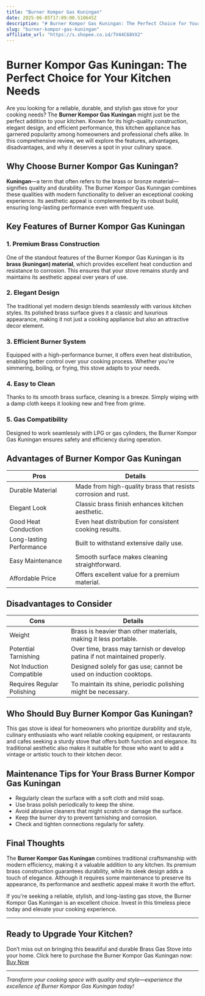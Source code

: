 ```yaml
---
title: "Burner Kompor Gas Kuningan"
date: 2025-06-05T17:09:00.510645Z
description: "# Burner Kompor Gas Kuningan: The Perfect Choice for Your Kitchen Needs..."
slug: "burner-kompor-gas-kuningan"
affiliate_url: "https://s.shopee.co.id/7V44C68VX2"
---
```

# Burner Kompor Gas Kuningan: The Perfect Choice for Your Kitchen Needs

Are you looking for a reliable, durable, and stylish gas stove for your cooking needs? The **Burner Kompor Gas Kuningan** might just be the perfect addition to your kitchen. Known for its high-quality construction, elegant design, and efficient performance, this kitchen appliance has garnered popularity among homeowners and professional chefs alike. In this comprehensive review, we will explore the features, advantages, disadvantages, and why it deserves a spot in your culinary space.

## Why Choose Burner Kompor Gas Kuningan?

**Kuningan**—a term that often refers to the brass or bronze material—signifies quality and durability. The Burner Kompor Gas Kuningan combines these qualities with modern functionality to deliver an exceptional cooking experience. Its aesthetic appeal is complemented by its robust build, ensuring long-lasting performance even with frequent use.

## Key Features of Burner Kompor Gas Kuningan

### 1. Premium Brass Construction

One of the standout features of the Burner Kompor Gas Kuningan is its **brass (kuningan) material**, which provides excellent heat conduction and resistance to corrosion. This ensures that your stove remains sturdy and maintains its aesthetic appeal over years of use.

### 2. Elegant Design

The traditional yet modern design blends seamlessly with various kitchen styles. Its polished brass surface gives it a classic and luxurious appearance, making it not just a cooking appliance but also an attractive decor element.

### 3. Efficient Burner System

Equipped with a high-performance burner, it offers even heat distribution, enabling better control over your cooking process. Whether you're simmering, boiling, or frying, this stove adapts to your needs.

### 4. Easy to Clean

Thanks to its smooth brass surface, cleaning is a breeze. Simply wiping with a damp cloth keeps it looking new and free from grime.

### 5. Gas Compatibility

Designed to work seamlessly with LPG or gas cylinders, the Burner Kompor Gas Kuningan ensures safety and efficiency during operation.

## Advantages of Burner Kompor Gas Kuningan

| **Pros** | **Details** |
|------------------------|-------------------------------------------------|
| Durable Material       | Made from high-quality brass that resists corrosion and rust. |
| Elegant Look           | Classic brass finish enhances kitchen aesthetic. |
| Good Heat Conduction   | Even heat distribution for consistent cooking results. |
| Long-lasting Performance | Built to withstand extensive daily use. |
| Easy Maintenance       | Smooth surface makes cleaning straightforward. |
| Affordable Price       | Offers excellent value for a premium material. |

## Disadvantages to Consider

| **Cons** | **Details** |
|--------------------------|--------------------------------------------------|
| Weight                   | Brass is heavier than other materials, making it less portable. |
| Potential Tarnishing     | Over time, brass may tarnish or develop patina if not maintained properly. |
| Not Induction Compatible | Designed solely for gas use; cannot be used on induction cooktops. |
| Requires Regular Polishing| To maintain its shine, periodic polishing might be necessary. |

## Who Should Buy Burner Kompor Gas Kuningan?

This gas stove is ideal for homeowners who prioritize durability and style, culinary enthusiasts who want reliable cooking equipment, or restaurants and cafes seeking a sturdy stove that offers both function and elegance. Its traditional aesthetic also makes it suitable for those who want to add a vintage or artistic touch to their kitchen decor.

## Maintenance Tips for Your Brass Burner Kompor Gas Kuningan

- Regularly clean the surface with a soft cloth and mild soap.
- Use brass polish periodically to keep the shine.
- Avoid abrasive cleaners that might scratch or damage the surface.
- Keep the burner dry to prevent tarnishing and corrosion.
- Check and tighten connections regularly for safety.

## Final Thoughts

The **Burner Kompor Gas Kuningan** combines traditional craftsmanship with modern efficiency, making it a valuable addition to any kitchen. Its premium brass construction guarantees durability, while its sleek design adds a touch of elegance. Although it requires some maintenance to preserve its appearance, its performance and aesthetic appeal make it worth the effort.

If you're seeking a reliable, stylish, and long-lasting gas stove, the Burner Kompor Gas Kuningan is an excellent choice. Invest in this timeless piece today and elevate your cooking experience.

---

## Ready to Upgrade Your Kitchen?

Don’t miss out on bringing this beautiful and durable Brass Gas Stove into your home. Click here to purchase the Burner Kompor Gas Kuningan now: [Buy Now](https://s.shopee.co.id/7V44C68VX2)

---

*Transform your cooking space with quality and style—experience the excellence of Burner Kompor Gas Kuningan today!*